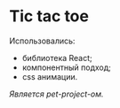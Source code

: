 # Tic tac toe

Использовались:
- библиотека React;
- компонентный подход;
- css анимации.

*Является pet-project-ом.*
